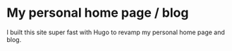 # My personal home page / blog

I built this site super fast with Hugo to revamp my personal home page and blog.

